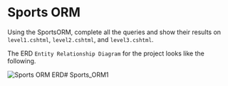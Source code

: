 # Sports ORM

Using the SportsORM, complete all the queries and show their results on ```level1.cshtml```, ```level2.cshtml```, and ```level3.cshtml```.

The ERD ```Entity Relationship Diagram``` for the project looks like the following.

<img src="https://raw.githubusercontent.com/wgoode3/SportsORM/master/SportsERD.png" alt="Sports ORM ERD" /># Sports_ORM1
